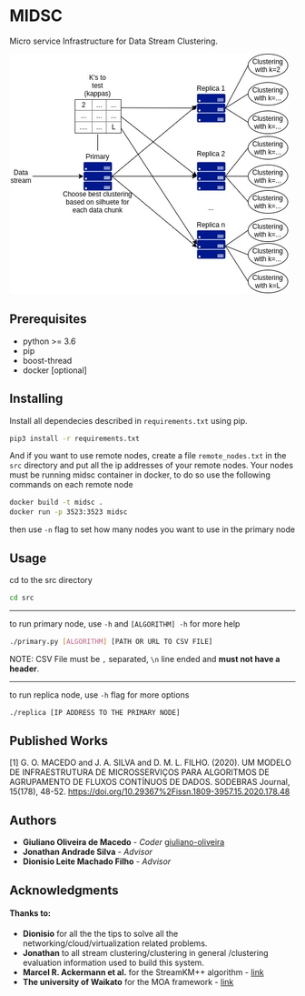 # MIDSC

Micro service Infrastructure for Data Stream Clustering.

![Infraestructure](imgs/midsc-1.jpg)

## Prerequisites

* python >= 3.6
* pip
* boost-thread
* docker [optional]

## Installing

Install all dependecies described in `requirements.txt` using pip.

```bash
pip3 install -r requirements.txt
```

And if you want to use remote nodes, create a file `remote_nodes.txt` in the `src` directory and put all
the ip addresses of your remote nodes.
Your nodes must be running midsc container in docker, to do so use the following commands on each remote node
```bash
docker build -t midsc .
docker run -p 3523:3523 midsc
```
then use `-n` flag to set how many nodes you want to use in the primary node

## Usage
cd to the src directory 

```bash
cd src
```

---

to run primary node, use `-h` and `[ALGORITHM] -h` for more help
```bash
./primary.py [ALGORITHM] [PATH OR URL TO CSV FILE]
```


NOTE: CSV File must be `,` separated, `\n` line ended and **must not have a header**.

---

to run replica node, use `-h` flag for more options
```bash
./replica [IP ADDRESS TO THE PRIMARY NODE]
```

## Published Works

<a id="1">[1]</a> 
G. O. MACEDO and J. A. SILVA and D. M. L. FILHO. (2020). 
UM MODELO DE INFRAESTRUTURA DE MICROSSERVIÇOS PARA ALGORITMOS DE AGRUPAMENTO DE FLUXOS CONTÍNUOS DE DADOS.
SODEBRAS Journal, 15(178), 48-52.
https://doi.org/10.29367%2Fissn.1809-3957.15.2020.178.48

## Authors
* **Giuliano Oliveira de Macedo** - *Coder* [giuliano-oliveira](https://github.com/giuliano-oliveira)
* **Jonathan Andrade Silva** - *Advisor*
* **Dionisio Leite Machado Filho** - *Advisor*

## Acknowledgments

#### Thanks to:

* **Dionisio** for all the the tips to solve all the networking/cloud/virtualization related problems.
* **Jonathan** to all stream clustering/clustering in general /clustering evaluation information used to build this system.
* **Marcel R. Ackermann et al.** for the StreamKM++ algorithm - [link](https://cs.uni-paderborn.de/cuk/forschung/abgeschlossene-projekte/dfg-schwerpunktprogramm-1307/streamkm/)
* **The university of Waikato** for the MOA framework - [link](https://moa.cms.waikato.ac.nz/)